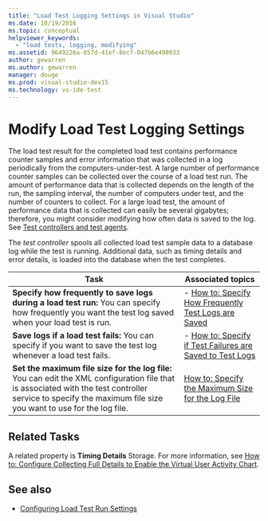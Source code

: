 ```yaml
---
title: "Load Test Logging Settings in Visual Studio"
ms.date: 10/19/2016
ms.topic: conceptual
helpviewer_keywords:
  - "load tests, logging, modifying"
ms.assetid: 9649226a-857d-41ef-8ec7-047b6e498033
author: gewarren
ms.author: gewarren
manager: douge
ms.prod: visual-studio-dev15
ms.technology: vs-ide-test
---
```

# Modify Load Test Logging Settings

The load test result for the completed load test contains performance counter samples and error information that was collected in a log periodically from the computers-under-test. A large number of performance counter samples can be collected over the course of a load test run. The amount of performance data that is collected depends on the length of the run, the sampling interval, the number of computers under test, and the number of counters to collect. For a large load test, the amount of performance data that is collected can easily be several gigabytes; therefore, you might consider modifying how often data is saved to the log. See [Test controllers and test agents](configure-test-agents-and-controllers-for-load-tests.md).

The *test controller* spools all collected load test sample data to a database log while the test is running. Additional data, such as timing details and error details, is loaded into the database when the test completes.

|Task|Associated topics|
|----------|-----------------------|
|**Specify how frequently to save logs during a load test run:** You can specify how frequently you want the test log saved when your load test is run.|-   [How to: Specify How Frequently Test Logs are Saved](../test/how-to-specify-how-frequently-test-logs-are-saved.md)|
|**Save logs if a load test fails:** You can specify if you want to save the test log whenever a load test fails.|-   [How to: Specify if Test Failures are Saved to Test Logs](../test/how-to-specify-if-test-failures-are-saved-to-test-logs.md)|
|**Set the maximum file size for the log file:** You can edit the XML configuration file that is associated with the test controller service to specify the maximum file size you want to use for the log file.|[How to: Specify the Maximum Size for the Log File](../test/how-to-specify-the-maximum-size-for-the-log-file.md)|

## Related Tasks

A related property is **Timing Details** Storage. For more information, see  [How to: Configure Collecting Full Details to Enable the Virtual User Activity Chart](../test/how-to-configure-load-tests-to-collect-full-details.md).

## See also

- [Configuring Load Test Run Settings](../test/configure-load-test-run-settings.md)